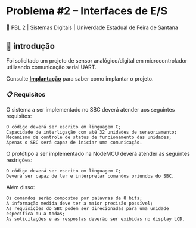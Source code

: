 # Problema #2 – Interfaces de E/S


 📌 PBL 2 | Sistemas Digitais | Univerdade Estadual de Feira de Santana 

## 🚀 introdução

Foi solicitado um projeto de sensor analógico/digital em microcontrolador utilizando comunicação serial UART.

Consulte **[Implantação](#-implanta%C3%A7%C3%A3o)** para saber como implantar o projeto.

### 📋 Requisitos
O sistema a ser implementado no SBC deverá atender aos seguintes requisitos:
```
O código deverá ser escrito em linguagem C; 
Capacidade de interligação com até 32 unidades de sensoriamento;
Mecanismo de controle de status de funcionamento das unidades;
Apenas o SBC será capaz de iniciar uma comunicação.
```
O protótipo a ser implementado na NodeMCU deverá atender às seguintes restrições:
```
O código deverá ser escrito em linguagem C;
Deverá ser capaz de ler e interpretar comandos oriundos do SBC.
```
Além disso:
```
Os comandos serão compostos por palavras de 8 bits;
A informação medida deve ter a maior precisão possível;
As requisições do SBC podem ser direcionadas para uma unidade específica ou a todas;
As solicitações e as respostas deverão ser exibidas no display LCD.

```
